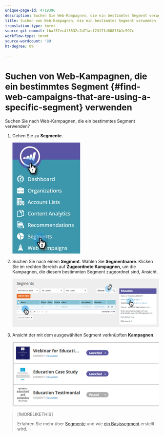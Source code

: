 ```yaml
---
unique-page-id: 4719396
description: Suchen Sie Web-Kampagnen, die ein bestimmtes Segment verwenden - Marketing-Dokumente - Produktdokumentation
title: Suchen von Web-Kampagnen, die ein bestimmtes Segment verwenden
translation-type: tm+mt
source-git-commit: fbaf57ec4f3532c2d71acf23171d60873b1c997c
workflow-type: tm+mt
source-wordcount: '89'
ht-degree: 0%

---
```



# Suchen von Web-Kampagnen, die ein bestimmtes Segment {#find-web-campaigns-that-are-using-a-specific-segment} verwenden

Suchen Sie nach Web-Kampagnen, die ein bestimmtes Segment verwenden?

1. Gehen Sie zu **Segmente**.

   ![](assets/new-dropdown-segments-hand-1.jpg)

1. Suchen Sie nach einem **Segment**. Wählen Sie **Segmentname**. Klicken Sie im rechten Bereich auf **Zugeordnete Kampagnen**, um die Kampagnen, die diesem bestimmten Segment zugeordnet sind, Ansicht.

   ![](assets/image2014-11-26-14-21-59.png)

1. Ansicht der mit dem ausgewählten Segment verknüpften **Kampagnen**.

   ![](assets/image2014-11-26-14-3a25-3a30.png)

>[!MORELIKETHIS]
>
>Erfahren Sie mehr über [Segmente](/help/marketo/product-docs/web-personalization/using-web-segments/web-segments.md) und wie [ein Basissegment](/help/marketo/product-docs/web-personalization/using-web-segments/create-a-basic-web-segment.md) erstellt wird.
